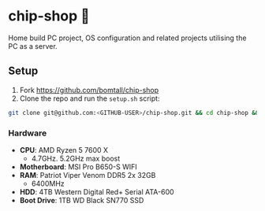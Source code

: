 # chip-shop 🍟
Home build PC project, OS configuration and related projects utilising the PC as a server.

## Setup

1. Fork https://github.com/bomtall/chip-shop
2. Clone the repo and run the `setup.sh` script:

  ```sh
  git clone git@github.com:<GITHUB-USER>/chip-shop.git && cd chip-shop && source setup.sh || cd -
  ```


### Hardware
- **CPU**: AMD Ryzen 5 7600 X
  - 4.7GHz. 5.2GHz max boost
- **Motherboard**: MSI Pro B650-S WIFI
- **RAM**: Patriot Viper Venom DDR5 2x 32GB
  - 6400MHz
- **HDD**:  4TB Western Digital Red+ Serial ATA-600
- **Boot Drive**: 1TB WD Black SN770 SSD
